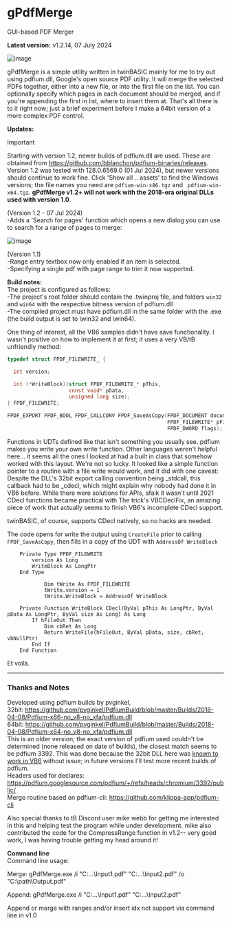# gPdfMerge
GUI-based PDF Merger 

**Latest version:** v1.2.14, 07 July 2024

![image](https://github.com/fafalone/gPdfMerge/assets/7834493/0ff980bd-99f2-4f36-b698-1320119c4994)

gPdfMerge is a simple utility written in twinBASIC mainly for me to try out using pdfium.dll, Google's open source PDF utility. It will merge the selected PDFs together, either into a new file, or into the first file on the list. You can optionally specify which pages in each document should be merged, and if you're appending the first in list, where to insert them at. That's all there is to it right now; just a brief experiment before I make a 64bit version of a more complex PDF control.


**Updates:**

> [!IMPORTANT]
> Starting with version 1.2, newer builds of pdfium.dll are used. These are obtained from https://github.com/bblanchon/pdfium-binaries/releases. Version 1.2 was tested with 128.0.6569.0 (01 Jul 2024), but newer versions should continue to work fine. Click 'Show all .. assets' to find the Windows versions; the file names you need are `pdfium-win-x86.tgz` and ` pdfium-win-x64.tgz`.  **gPdfMerge v1.2+ will not work with the 2018-era original DLLs used with version 1.0**.

(Version 1.2 - 07 Jul 2024)\
-Adds a 'Search for pages' function which opens a new dialog you can use to search for a range of pages to merge:

![image](https://github.com/fafalone/gPdfMerge/assets/7834493/6370de38-ea8c-4f40-91cc-c895c1456e7d)

(Version 1.1)\
-Range entry textbox now only enabled if an item is selected.\
-Specifying a single pdf with page range to trim it now supported.

**Build notes:**\
The project is configured as follows:\
-The project's root folder should contain the .twinproj file, and folders `win32` and `win64` with the respective bitness version of pdfium.dll\
-The compiled project must have pdfium.dll in the same folder with the .exe (the build output is set to \win32 and \win64).


One thing of interest, all the VB6 samples didn't have save functionality. I wasn't positive on how to implement it at first; it uses a very VB/tB unfriendly method:

```c
typedef struct FPDF_FILEWRITE_ {

  int version;

  int (*WriteBlock)(struct FPDF_FILEWRITE_* pThis,
                    const void* pData,
                    unsigned long size);
} FPDF_FILEWRITE;

FPDF_EXPORT FPDF_BOOL FPDF_CALLCONV FPDF_SaveAsCopy(FPDF_DOCUMENT document,
                                                    FPDF_FILEWRITE* pFileWrite,
                                                    FPDF_DWORD flags);
```

Functions in UDTs defined like that isn't something you usually see. pdfium makes you write your own write function. Other languages weren't helpful here... it seems all the ones I looked at had a built in class that somehow worked with this layout. We're not so lucky. It looked like a simple function pointer to a routine with a file write would work, and it did with one caveat: Despite the DLL's 32bit export calling convention being _stdcall, this callback had to be _cdecl, which might explain why nobody had done it in VB6 before. While there were solutions for APIs, afaik it wasn't until 2021 CDecl functions became practical with The trick's VBCDeclFix, an amazing piece of work that actually seems to finish VB6's incomplete CDecl support. 

twinBASIC, of course, supports CDecl natively, so no hacks are needed.

The code opens for write the output using `CreateFile` prior to calling `FPDF_SaveAsCopy`, then fills in a copy of the UDT with `AddressOf WriteBlock` 

```vba
    Private Type FPDF_FILEWRITE
        version As Long
        WriteBlock As LongPtr
    End Type

            Dim tWrite As FPDF_FILEWRITE
            tWrite.version = 1
            tWrite.WriteBlock = AddressOf WriteBlock

    Private Function WriteBlock CDecl(ByVal pThis As LongPtr, ByVal pData As LongPtr, ByVal size As Long) As Long
        If hFileOut Then
            Dim cbRet As Long
            Return WriteFile(hFileOut, ByVal pData, size, cbRet, vbNullPtr)
        End If
    End Function
```

Et voilà.

------

### Thanks and Notes
 Developed using pdfium builds by pvginkel,\
 32bit: https://github.com/pvginkel/PdfiumBuild/blob/master/Builds/2018-04-08/Pdfium-x86-no_v8-no_xfa/pdfium.dll \
 64bit: https://github.com/pvginkel/PdfiumBuild/blob/master/Builds/2018-04-08/Pdfium-x64-no_v8-no_xfa/pdfium.dll \
 This is an older version; the exact version of pdfium used couldn't be determined (none released on date of builds), the closest match seems to be pdfium 3392. This was done because the 32bit DLL here was [known to work in VB6](https://www.vbforums.com/showthread.php?882115-PDF-Reader-ActiveX-Control) without issue; in future versions I'll test more recent builds of pdfium.\
 Headers used for declares: https://pdfium.googlesource.com/pdfium/+/refs/heads/chromium/3392/public/ \
 Merge routine based on pdfium-cli: https://github.com/klippa-app/pdfium-cli

Also special thanks to tB Discord user mike webb for getting me interested in this and helping test the program while under development. mike also contributed the code for the CompressRange function in v1.2-- very good work, I was having trouble getting my head around it!
 

 **Command line**\
 Command line usage:
 
Merge: gPdfMerge.exe /i "C:\...\Input1.pdf" "C:\...\Input2.pdf" /o "C:\path\Output.pdf"

Append: gPdfMerge.exe /i "C:\...\Input1.pdf" "C:\...\Input2.pdf"

Append or merge with ranges and/or insert idx not support via command line in v1.0


 
